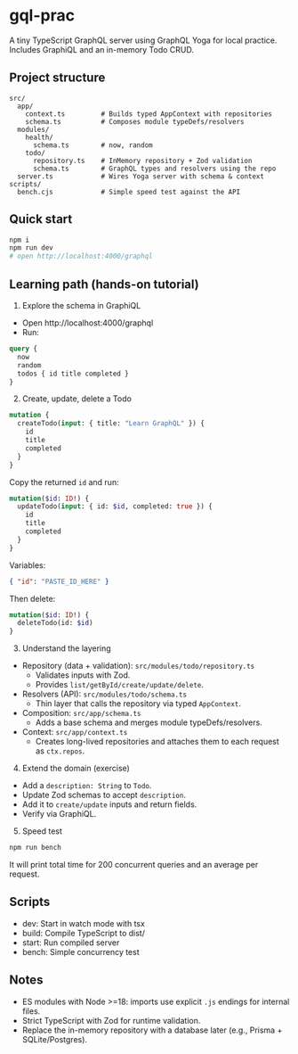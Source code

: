 # gql-prac

A tiny TypeScript GraphQL server using GraphQL Yoga for local practice. Includes GraphiQL and an in-memory Todo CRUD.

## Project structure

```
src/
  app/
    context.ts         # Builds typed AppContext with repositories
    schema.ts          # Composes module typeDefs/resolvers
  modules/
    health/
      schema.ts        # now, random
    todo/
      repository.ts    # InMemory repository + Zod validation
      schema.ts        # GraphQL types and resolvers using the repo
  server.ts            # Wires Yoga server with schema & context
scripts/
  bench.cjs            # Simple speed test against the API
```

## Quick start

```bash
npm i
npm run dev
# open http://localhost:4000/graphql
```

## Learning path (hands-on tutorial)

1) Explore the schema in GraphiQL
- Open http://localhost:4000/graphql
- Run:
```graphql
query {
  now
  random
  todos { id title completed }
}
```

2) Create, update, delete a Todo
```graphql
mutation {
  createTodo(input: { title: "Learn GraphQL" }) {
    id
    title
    completed
  }
}
```
Copy the returned `id` and run:
```graphql
mutation($id: ID!) {
  updateTodo(input: { id: $id, completed: true }) {
    id
    title
    completed
  }
}
```
Variables:
```json
{ "id": "PASTE_ID_HERE" }
```
Then delete:
```graphql
mutation($id: ID!) {
  deleteTodo(id: $id)
}
```

3) Understand the layering
- Repository (data + validation): `src/modules/todo/repository.ts`
  - Validates inputs with Zod.
  - Provides `list/getById/create/update/delete`.
- Resolvers (API): `src/modules/todo/schema.ts`
  - Thin layer that calls the repository via typed `AppContext`.
- Composition: `src/app/schema.ts`
  - Adds a base schema and merges module typeDefs/resolvers.
- Context: `src/app/context.ts`
  - Creates long-lived repositories and attaches them to each request as `ctx.repos`.

4) Extend the domain (exercise)
- Add a `description: String` to `Todo`.
- Update Zod schemas to accept `description`.
- Add it to `create/update` inputs and return fields.
- Verify via GraphiQL.

5) Speed test
```bash
npm run bench
```
It will print total time for 200 concurrent queries and an average per request.

## Scripts
- dev: Start in watch mode with tsx
- build: Compile TypeScript to dist/
- start: Run compiled server
- bench: Simple concurrency test

## Notes
- ES modules with Node >=18: imports use explicit `.js` endings for internal files.
- Strict TypeScript with Zod for runtime validation.
- Replace the in-memory repository with a database later (e.g., Prisma + SQLite/Postgres).
